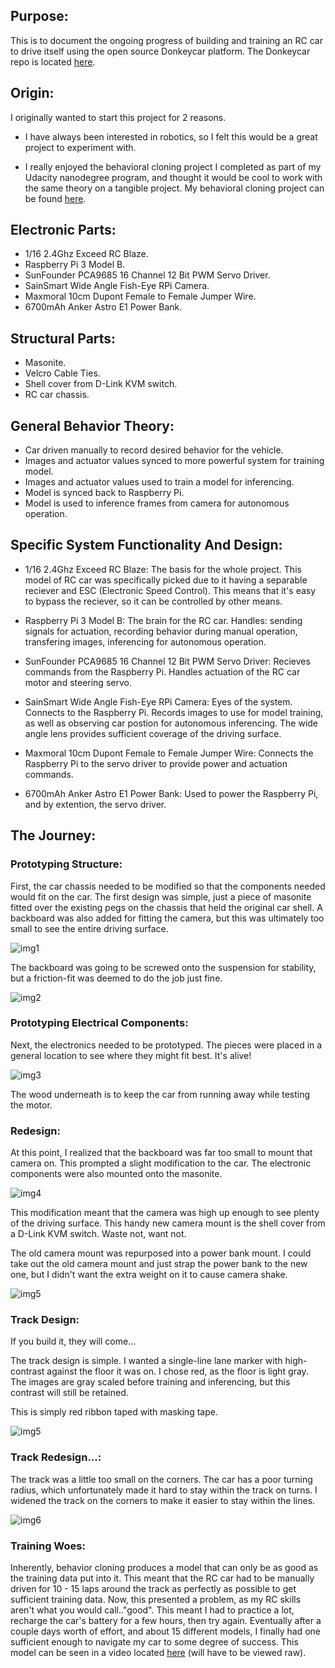 ## Purpose:

This is to document the ongoing progress of building and training an RC car to drive itself using the open source Donkeycar platform. The Donkeycar repo is located [here](https://github.com/wroscoe/donkey).

## Origin: 

I originally wanted to start this project for 2 reasons.
- I have always been interested in robotics, so I felt this would be a great project to experiment with.

- I really enjoyed the behavioral cloning project I completed as part of my Udacity nanodegree program, and thought it would
be cool to work with the same theory on a tangible project. My behavioral cloning project can be found [here](https://github.com/DavidG1011/Udacity-Behavioral-Cloning---P3).

## Electronic Parts:

- 1/16 2.4Ghz Exceed RC Blaze.
- Raspberry Pi 3 Model B.
- SunFounder PCA9685 16 Channel 12 Bit PWM Servo Driver.
- SainSmart Wide Angle Fish-Eye RPi Camera.
- Maxmoral 10cm Dupont Female to Female Jumper Wire.
- 6700mAh Anker Astro E1 Power Bank.

## Structural Parts:

- Masonite.
- Velcro Cable Ties.
- Shell cover from D-Link KVM switch.
- RC car chassis.

## General Behavior Theory:

- Car driven manually to record desired behavior for the vehicle.
- Images and actuator values synced to more powerful system for training model. 
- Images and actuator values used to train a model for inferencing.
- Model is synced back to Raspberry Pi.
- Model is used to inference frames from camera for autonomous operation. 


## Specific System Functionality And Design:

- 1/16 2.4Ghz Exceed RC Blaze: The basis for the whole project. This model of RC car was specifically picked due to it having a separable reciever and ESC (Electronic Speed Control).  This means that it's easy to bypass the reciever, so it can be controlled by other means. 

- Raspberry Pi 3 Model B: The brain for the RC car. Handles: sending signals for actuation, recording behavior during manual operation, transfering images, inferencing for autonomous operation.

- SunFounder PCA9685 16 Channel 12 Bit PWM Servo Driver: Recieves commands from the Raspberry Pi. Handles actuation of the RC car motor and steering servo.

- SainSmart Wide Angle Fish-Eye RPi Camera: Eyes of the system. Connects to the Raspberry Pi. Records images to use for model training, as well as observing car postion for autonomous inferencing. The wide angle lens provides sufficient coverage of the driving surface.  

- Maxmoral 10cm Dupont Female to Female Jumper Wire: Connects the Raspberry Pi to the servo driver to provide power and actuation commands. 

- 6700mAh Anker Astro E1 Power Bank: Used to power the Raspberry Pi, and by extention, the servo driver. 

## The Journey:

### Prototyping Structure:
First, the car chassis needed to be modified so that the components needed would fit on the car. The first design was simple, just a piece of masonite fitted over the existing pegs on the chassis that held the original car shell. A backboard was also added for fitting the camera, but this was ultimately too small to see the entire driving surface. 


![img1](Pictures/1.jpg)


The backboard was going to be screwed onto the suspension for stability, but a friction-fit was deemed to do the job just fine.


![img2](Pictures/2.jpg)


### Prototyping Electrical Components:
Next, the electronics needed to be prototyped. The pieces were placed in a general location to see where they might fit best. 
It's alive!


![img3](Pictures/4.jpg)


The wood underneath is to keep the car from running away while testing the motor. 

### Redesign:
At this point, I realized that the backboard was far too small to mount that camera on. This prompted a slight modification to the car. The electronic components were also mounted onto the masonite. 


![img4](Pictures/6.jpg)


This modification meant that the camera was high up enough to see plenty of the driving surface. This handy new camera mount is the shell cover from a D-Link KVM switch. Waste not, want not. 

The old camera mount was repurposed into a power bank mount. I could take out the old camera mount and just strap the power bank to the new one, but I didn't want the extra weight on it to cause camera shake. 


![img5](Pictures/7.jpg)


### Track Design:
If you build it, they will come...

The track design is simple. I wanted a single-line lane marker with high-contrast against the floor it was on. I chose red, as the floor is light gray. The images are gray scaled before training and inferencing, but this contrast will still be retained. 

This is simply red ribbon taped with masking tape.


![img5](Pictures/9.jpg)


### Track Redesign...:
The track was a little too small on the corners. The car has a poor turning radius, which unfortunately made it hard to stay within the track on turns. I widened the track on the corners to make it easier to stay within the lines. 


![img6](Pictures/11.jpg)


### Training Woes: 
Inherently, behavior cloning produces a model that can only be as good as the training data put into it. This meant that the RC car had to be manually driven for 10 - 15 laps around the track as perfectly as possible to get sufficient training data. Now, this presented a problem, as my RC skills aren't what you would call.."good". This meant I had to practice a lot, recharge the car's battery for a few hours, then try again. Eventually after a couple days worth of effort, and about 15 different models, I finally had one sufficient enough to navigate my car to some degree of success. This model can be seen in a video located [here](https://github.com/DavidG1011/Behavioral-Cloning-RC-Car-Project/blob/master/Videos/1.mp4) (will have to be viewed raw).


















